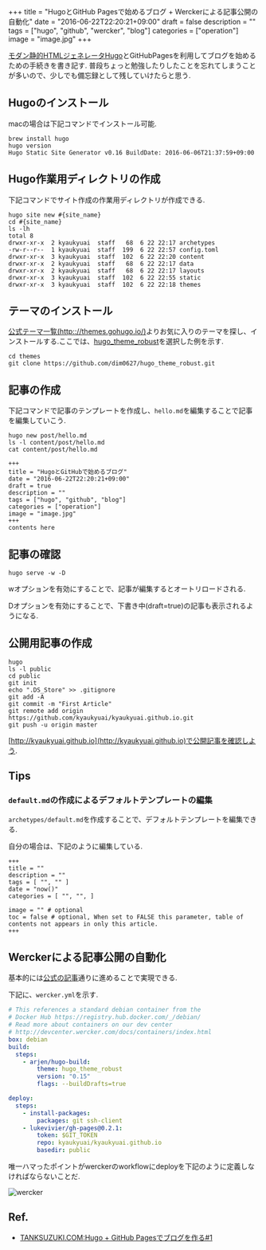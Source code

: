 +++
title = "HugoとGitHub Pagesで始めるブログ + Werckerによる記事公開の自動化"
date = "2016-06-22T22:20:21+09:00"
draft = false
description = ""
tags = ["hugo", "github", "wercker", "blog"]
categories = ["operation"]
image = "image.jpg"
+++

[モダン静的HTMLジェネレータHugo](http://gohugo.io/)とGitHubPagesを利用してブログを始めるための手続きを書き記す.
普段ちょっと勉強したりしたことを忘れてしまうことが多いので、少しでも備忘録として残していけたらと思う.


## Hugoのインストール

macの場合は下記コマンドでインストール可能.

```
brew install hugo
hugo version
Hugo Static Site Generator v0.16 BuildDate: 2016-06-06T21:37:59+09:00
```

## Hugo作業用ディレクトリの作成

下記コマンドでサイト作成の作業用ディレクトリが作成できる.

```
hugo site new #{site_name}
cd #{site_name}
ls -lh
total 8
drwxr-xr-x  2 kyaukyuai  staff   68  6 22 22:17 archetypes
-rw-r--r--  1 kyaukyuai  staff  199  6 22 22:57 config.toml
drwxr-xr-x  3 kyaukyuai  staff  102  6 22 22:20 content
drwxr-xr-x  2 kyaukyuai  staff   68  6 22 22:17 data
drwxr-xr-x  2 kyaukyuai  staff   68  6 22 22:17 layouts
drwxr-xr-x  3 kyaukyuai  staff  102  6 22 22:55 static
drwxr-xr-x  3 kyaukyuai  staff  102  6 22 22:18 themes
```

## テーマのインストール

[公式テーマ一覧(http:://themes.gohugo.io/)](http://themes.gohugo.io/)よりお気に入りのテーマを探し、インストールする.ここでは、[hugo_theme_robust](http://themes.gohugo.io/robust/)を選択した例を示す.

```
cd themes
git clone https://github.com/dim0627/hugo_theme_robust.git
```

## 記事の作成

下記コマンドで記事のテンプレートを作成し、`hello.md`を編集することで記事を編集していこう.

```
hugo new post/hello.md
ls -l content/post/hello.md
cat content/post/hello.md

+++
title = "HugoとGitHubで始めるブログ"
date = "2016-06-22T22:20:21+09:00"
draft = true
description = ""
tags = ["hugo", "github", "blog"]
categories = ["operation"]
image = "image.jpg"
+++
contents here

```

## 記事の確認

```
hugo serve -w -D
```

wオプションを有効にすることで、記事が編集するとオートリロードされる.

Dオプションを有効にすることで、下書き中(draft=true)の記事も表示されるようになる.


## 公開用記事の作成

```
hugo
ls -l public
cd public
git init
echo ".DS_Store" >> .gitignore
git add -A
git commit -m "First Article"
git remote add origin https://github.com/kyaukyuai/kyaukyuai.github.io.git
git push -u origin master
```

[http://kyaukyuai.github.io](http://kyaukyuai.github.io)で公開記事を確認しよう.

## Tips

### `default.md`の作成によるデフォルトテンプレートの編集

`archetypes/default.md`を作成することで、デフォルトテンプレートを編集できる.

自分の場合は、下記のように編集している.

```
+++
title = ""
description = ""
tags = [ "", "" ]
date = "now()"
categories = [ "", "", ]

image = "" # optional
toc = false # optional, When set to FALSE this parameter, table of contents not appears in only this article.
+++
```

## Werckerによる記事公開の自動化

基本的には[公式の記事](http://gohugo.io/tutorials/automated-deployments)通りに進めることで実現できる.

下記に、`wercker.yml`を示す.

```ruby:wercker.yml
# This references a standard debian container from the
# Docker Hub https://registry.hub.docker.com/_/debian/
# Read more about containers on our dev center
# http://devcenter.wercker.com/docs/containers/index.html
box: debian
build:
  steps:
    - arjen/hugo-build:
        theme: hugo_theme_robust
        version: "0.15"
        flags: --buildDrafts=true

deploy:
  steps:
    - install-packages:
        packages: git ssh-client
    - lukevivier/gh-pages@0.2.1:
        token: $GIT_TOKEN
        repo: kyaukyuai/kyaukyuai.github.io
        basedir: public
```

唯一ハマったポイントがwerckerのworkflowにdeployを下記のように定義しなければならないことだ.

![wercker](/images/wercker.png)

## Ref.

+ [TANKSUZUKI.COM:Hugo + GitHub Pagesでブログを作る#1](http://tanksuzuki.com/post/hugo-github-pages-1/)
